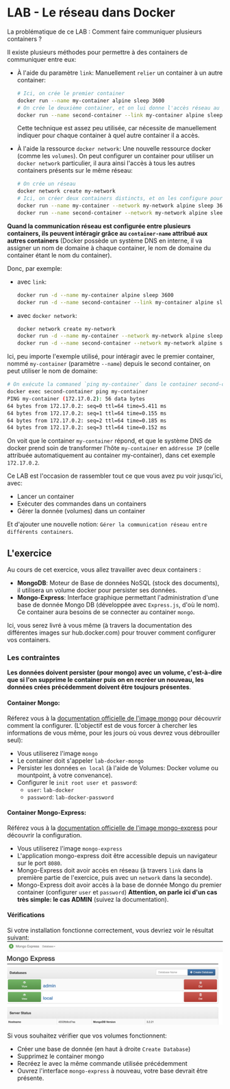 # LAB - Le réseau dans Docker

La problématique de ce LAB : Comment faire communiquer plusieurs containers ?

Il existe plusieurs méthodes pour permettre à des containers de communiquer entre eux:

- À l'aide du paramètre `link`: Manuellement `relier` un container à un autre container:

  ```bash
  # Ici, on crée le premier container
  docker run --name my-container alpine sleep 3600
  # On crée le deuxième container, et on lui donne l'accès réseau au premier, nommé "my-container" avec le paramètre --links
  docker run --name second-container --link my-container alpine sleep 3600
  ```
  Cette technique est assez peu utilisée, car nécessite de manuellement indiquer pour chaque container à quel autre container il a accès.
- À l'aide la ressource `docker network`: Une nouvelle ressource docker (comme les `volumes`). On peut configurer un container pour utiliser un `docker network` particulier, il aura ainsi l'accès à tous les autres containers présents sur le même réseau:
  
  ```bash
  # On crée un réseau
  docker network create my-network
  # Ici, on créer deux containers distincts, et on les configure pour utiliser le même réseau: my-network
  docker run --name my-container --network my-network alpine sleep 3600
  docker run --name second-container --network my-network alpine sleep 3600
  ```

**Quand la communication réseau est configurée entre plusieurs containers, ils peuvent intéragir grâce au `container-name` attribué aux autres containers** (Docker possède un système DNS en interne, il va assigner un nom de domaine à chaque container, le nom de domaine du container étant le nom du container).

Donc, par exemple:

- avec `link`:
  ```bash
  docker run -d --name my-container alpine sleep 3600
  docker run -d --name second-container --link my-container alpine sleep 3600
  ```
- avec `docker network`:
  ```bash
  docker network create my-network
  docker run -d --name my-container --network my-network alpine sleep 3600
  docker run -d --name second-container --network my-network alpine sleep 3600
  ```

Ici, peu importe l'exemple utilisé, pour intéragir avec le premier container, nommé `my-container` (paramètre `--name`) depuis le second container, on peut utiliser le nom de domaine:

```bash
# On exécute la commaned `ping my-container` dans le container second-container.
docker exec second-container ping my-container
PING my-container (172.17.0.2): 56 data bytes
64 bytes from 172.17.0.2: seq=0 ttl=64 time=5.411 ms
64 bytes from 172.17.0.2: seq=1 ttl=64 time=0.155 ms
64 bytes from 172.17.0.2: seq=2 ttl=64 time=0.185 ms
64 bytes from 172.17.0.2: seq=3 ttl=64 time=0.152 ms
```
On voit que le container `my-container` répond, et que le système DNS de docker prend soin de transformer l'hôte `my-container` en `addresse IP` (celle attribuée automatiquement au container my-container), dans cet exemple `172.17.0.2`.

Ce LAB est l'occasion de rassembler tout ce que vous avez pu voir jusqu'ici, avec:

- Lancer un container
- Exécuter des commandes dans un containers
- Gérer la donnée (volumes) dans un container

Et d'ajouter une nouvelle notion: `Gérer la communication réseau entre différents containers`.

## L'exercice

Au cours de cet exercice, vous allez travailler avec deux containers :

- **MongoDB**: Moteur de Base de données NoSQL (stock des documents), il utilisera un volume docker pour persister ses données.
- **Mongo-Express**: Interface graphique permettant l'administration d'une base de donnée Mongo DB (développée avec `Express.js`, d'où le nom). Ce container aura besoins de se connecter au container `mongo`.

Ici, vous serez livré à vous même (à travers la documentation des différentes images sur hub.docker.com) pour trouver comment configurer vos containers.

### Les contraintes

**Les données doivent persister (pour mongo) avec un volume, c'est-à-dire que si l'on supprime le container puis on en recréer un nouveau, les données crées précédemment doivent être toujours présentes**.

#### Container Mongo:

Réferez vous à la [documentation officielle de l'image mongo](https://hub.docker.com/_/mongo) pour découvrir comment la configurer. (L'objectif est de vous forcer à chercher les informations de vous même, pour les jours où vous devrez vous débrouiller seul):

- Vous utiliserez l'image `mongo`
- Le container doit s'appeler `lab-docker-mongo`
- Persister les données `en local` (à l'aide de Volumes: Docker volume ou mountpoint, à votre convenance).
- Configurer le `init root user et password`:
  - `user`: `lab-docker`
  - `password`: `lab-docker-password`

#### Container Mongo-Express:

Référez vous à la [documentation officielle de l'image mongo-express](https://hub.docker.com/_/mongo-express) pour découvrir la configuration.

- Vous utiliserez l'image `mongo-express`
- L'application mongo-express doit être accessible depuis un navigateur sur le port `8080`.
- Mongo-Express doit avoir accès en réseau (à travers `link` dans la première partie de l'exercice, puis avec un `network` dans la seconde).
- Mongo-Express doit avoir accès à la base de donnée Mongo du premier container (configurer `user` et `password`) **Attention, on parle ici d'un cas très simple: le cas ADMIN** (suivez la documentation).

#### Vérifications

Si votre installation fonctionne correctement, vous devriez voir le résultat suivant:
![mongo express](./assets/mongo_express.png)

Si vous souhaitez vérifier que vos volumes fonctionnent:

- Créer une base de donnée (en haut à droite `Create Database`)
- Supprimez le container mongo
- Recréez le avec la même commande utilisée précédemment
- Ouvrez l'interface `mongo-express` à nouveau, votre base devrait être présente.
